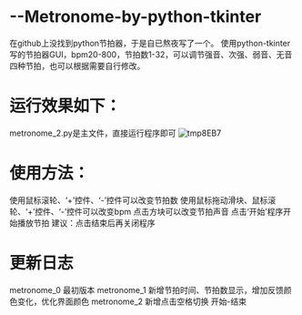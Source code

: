 # --Metronome-by-python-tkinter
在github上没找到python节拍器，于是自已熬夜写了一个。
使用python-tkinter写的节拍器GUI，bpm20-800，节拍数1-32，可以调节强音、次强、弱音、无音四种节拍，也可以根据需要自行修改。

# 运行效果如下：
metronome_2.py是主文件，直接运行程序即可
![tmp8EB7](https://user-images.githubusercontent.com/88028971/175781330-27dd7d0e-d1f8-4068-b42b-b3979a54c594.png)

# 使用方法：
使用鼠标滚轮、‘+’控件、‘-’控件可以改变节拍数
使用鼠标拖动滑块、鼠标滚轮、‘+’控件、‘-’控件可以改变bpm
点击方块可以改变节拍声音
点击‘开始’程序开始播放节拍
建议：点击结束后再关闭程序

# 更新日志
metronome_0 最初版本
metronome_1 新增节拍时间、节拍数显示，增加反馈颜色变化，优化界面颜色
metronome_2 新增点击空格切换 开始-结束
